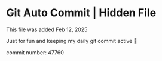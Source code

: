 # Git Auto Commit | Hidden File

This file was added Feb 12, 2025

Just for fun and keeping my daily git commit active 🤪

commit number: 47760

